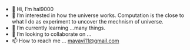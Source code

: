 - 👋 Hi, I’m hal9000
- 👀 I’m interested in how the universe works. Computation is the close to what I do as experiment to uncover the mechnism of universe.
- 🌱 I’m currently learning ...many things.
- 💞️ I’m looking to collaborate on ...
- 📫 How to reach me ... mayavi11@gmail.com

<!---
hal9000jr/hal9000jr is a ✨ special ✨ repository because its `README.md` (this file) appears on your GitHub profile.
You can click the Preview link to take a look at your changes.
--->
